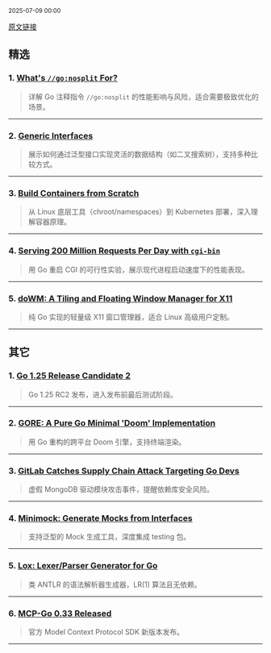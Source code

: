 <sub>2025-07-09 00:00</sub>


[原文链接](https://golangweekly.com/issues/561)


## 精选

### 1. [What's `//go:nosplit` For?](https://mcyoung.xyz)
> 详解 Go 注释指令 `//go:nosplit` 的性能影响与风险，适合需要极致优化的场景。

---

### 2. [Generic Interfaces](https://go.dev)
> 展示如何通过泛型接口实现灵活的数据结构（如二叉搜索树），支持多种比较方式。

---

### 3. [Build Containers from Scratch](https://frontendmasters.com)
> 从 Linux 底层工具（chroot/namespaces）到 Kubernetes 部署，深入理解容器原理。

---

### 4. [Serving 200 Million Requests Per Day with `cgi-bin`](https://jacob.gold)
> 用 Go 重启 CGI 的可行性实验，展示现代进程启动速度下的性能表现。

---

### 5. [doWM: A Tiling and Floating Window Manager for X11](https://dowm.softwarespot.top)
> 纯 Go 实现的轻量级 X11 窗口管理器，适合 Linux 高级用户定制。

---

## 其它

### 1. [Go 1.25 Release Candidate 2](https://golangweekly.com/link/171578/rss)
> Go 1.25 RC2 发布，进入发布前最后测试阶段。

---

### 2. [GORE: A Pure Go Minimal 'Doom' Implementation](https://github.com)
> 用 Go 重构的跨平台 Doom 引擎，支持终端渲染。

---

### 3. [GitLab Catches Supply Chain Attack Targeting Go Devs](https://golangweekly.com/link/171548/rss)
> 虚假 MongoDB 驱动模块攻击事件，提醒依赖库安全风险。

---

### 4. [Minimock: Generate Mocks from Interfaces](https://github.com)
> 支持泛型的 Mock 生成工具，深度集成 testing 包。

---

### 5. [Lox: Lexer/Parser Generator for Go](https://dcaiafa.github.io)
> 类 ANTLR 的语法解析器生成器，LR(1) 算法且无依赖。

---

### 6. [MCP-Go 0.33 Released](https://golangweekly.com/link/171569/rss)
> 官方 Model Context Protocol SDK 新版本发布。

---
    